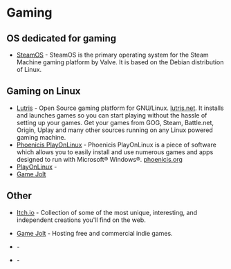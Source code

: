 # Gaming

## OS dedicated for gaming
- [SteamOS](https://store.steampowered.com/steamos) - SteamOS is the primary operating system for the Steam Machine gaming platform by Valve. It is based on the Debian distribution of Linux.

## Gaming on Linux
- [Lutris](https://github.com/lutris/lutris) - Open Source gaming platform for GNU/Linux. [lutris.net](https://lutris.net/). It installs and launches games so you can start playing without the hassle of setting up your games. Get your games from GOG, Steam, Battle.net, Origin, Uplay and many other sources running on any Linux powered gaming machine.
- [Phoenicis PlayOnLinux](https://github.com/PhoenicisOrg/phoenicis) - Phoenicis PlayOnLinux is a piece of software which allows you to easily install and use numerous games and apps designed to run with Microsoft® Windows®. [phoenicis.org](https://phoenicis.org/)
- [PlayOnLinux]() - 
- [Game Jolt](https://gamejolt.com/games?os=linux)

## Other
- [Itch.io](https://itch.io/) - Collection of some of the most unique, interesting, and independent creations you'll find on the web.
- [Game Jolt](https://gamejolt.com/) - Hosting free and commercial indie games.

- []() - 
- []() - 
